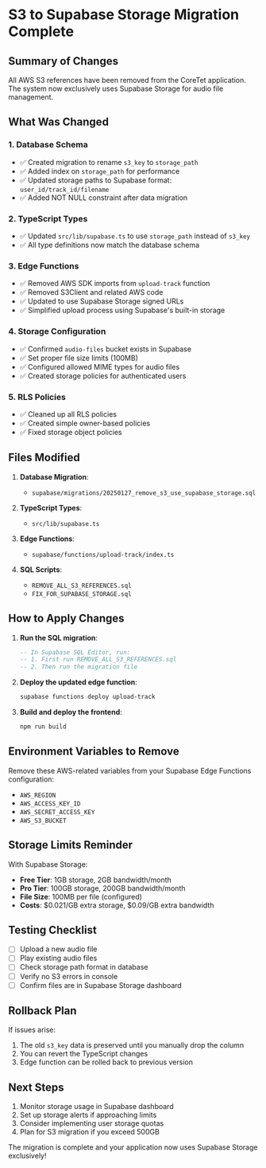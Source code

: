# S3 to Supabase Storage Migration Complete

## Summary of Changes

All AWS S3 references have been removed from the CoreTet application. The system now exclusively uses Supabase Storage for audio file management.

## What Was Changed

### 1. Database Schema
- ✅ Created migration to rename `s3_key` to `storage_path`
- ✅ Added index on `storage_path` for performance
- ✅ Updated storage paths to Supabase format: `user_id/track_id/filename`
- ✅ Added NOT NULL constraint after data migration

### 2. TypeScript Types
- ✅ Updated `src/lib/supabase.ts` to use `storage_path` instead of `s3_key`
- ✅ All type definitions now match the database schema

### 3. Edge Functions
- ✅ Removed AWS SDK imports from `upload-track` function
- ✅ Removed S3Client and related AWS code
- ✅ Updated to use Supabase Storage signed URLs
- ✅ Simplified upload process using Supabase's built-in storage

### 4. Storage Configuration
- ✅ Confirmed `audio-files` bucket exists in Supabase
- ✅ Set proper file size limits (100MB)
- ✅ Configured allowed MIME types for audio files
- ✅ Created storage policies for authenticated users

### 5. RLS Policies
- ✅ Cleaned up all RLS policies
- ✅ Created simple owner-based policies
- ✅ Fixed storage object policies

## Files Modified

1. **Database Migration**: 
   - `supabase/migrations/20250127_remove_s3_use_supabase_storage.sql`

2. **TypeScript Types**: 
   - `src/lib/supabase.ts`

3. **Edge Functions**: 
   - `supabase/functions/upload-track/index.ts`

4. **SQL Scripts**:
   - `REMOVE_ALL_S3_REFERENCES.sql`
   - `FIX_FOR_SUPABASE_STORAGE.sql`

## How to Apply Changes

1. **Run the SQL migration**:
   ```sql
   -- In Supabase SQL Editor, run:
   -- 1. First run REMOVE_ALL_S3_REFERENCES.sql
   -- 2. Then run the migration file
   ```

2. **Deploy the updated edge function**:
   ```bash
   supabase functions deploy upload-track
   ```

3. **Build and deploy the frontend**:
   ```bash
   npm run build
   ```

## Environment Variables to Remove

Remove these AWS-related variables from your Supabase Edge Functions configuration:
- `AWS_REGION`
- `AWS_ACCESS_KEY_ID`
- `AWS_SECRET_ACCESS_KEY`
- `AWS_S3_BUCKET`

## Storage Limits Reminder

With Supabase Storage:
- **Free Tier**: 1GB storage, 2GB bandwidth/month
- **Pro Tier**: 100GB storage, 200GB bandwidth/month
- **File Size**: 100MB per file (configured)
- **Costs**: $0.021/GB extra storage, $0.09/GB extra bandwidth

## Testing Checklist

- [ ] Upload a new audio file
- [ ] Play existing audio files
- [ ] Check storage path format in database
- [ ] Verify no S3 errors in console
- [ ] Confirm files are in Supabase Storage dashboard

## Rollback Plan

If issues arise:
1. The old `s3_key` data is preserved until you manually drop the column
2. You can revert the TypeScript changes
3. Edge function can be rolled back to previous version

## Next Steps

1. Monitor storage usage in Supabase dashboard
2. Set up storage alerts if approaching limits
3. Consider implementing user storage quotas
4. Plan for S3 migration if you exceed 500GB

The migration is complete and your application now uses Supabase Storage exclusively!